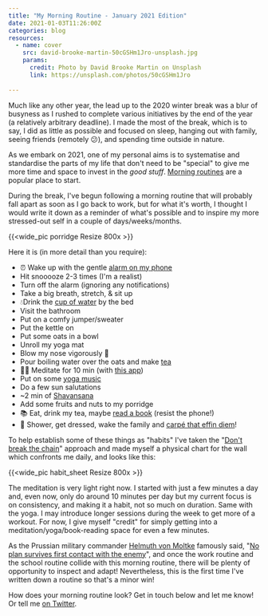 ```yaml
---
title: "My Morning Routine - January 2021 Edition"
date: 2021-01-03T11:26:00Z
categories: blog  
resources:
  - name: cover
    src: david-brooke-martin-50cGSHm1Jro-unsplash.jpg
    params:
      credit: Photo by David Brooke Martin on Unsplash
      link: https://unsplash.com/photos/50cGSHm1Jro
      
---
```

 
Much like any other year, the lead up to the 2020 winter break was a blur of busyness as I rushed to complete various initiatives by the end of the year (a relatively arbitrary deadline). I made the most of the break, which is to say, I did as little as possible and focused on sleep, hanging out with family, seeing friends (remotely 😕), and spending time outside in nature.

As we embark on 2021, one of my personal aims is to systematise and standardise the parts of my life that don't need to be "special" to give me more time and space to invest in the _good stuff_. [Morning routines](http://morning-routine.com/famous-and-successful-people-with-morning-routines/) are a popular place to start. 

During the break, I've begun following a morning routine that will probably fall apart as soon as I go back to work, but for what it's worth, I thought I would write it down as a reminder of what's possible and to inspire my more stressed-out self in a couple of days/weeks/months. 

{{<wide_pic porridge Resize 800x >}}

Here it is (in more detail than you require):

* ⏰ Wake up with the gentle [alarm on my phone](https://support.apple.com/en-us/HT208655)
* Hit snooooze 2-3 times (I'm a realist)
* Turn off the alarm (ignoring any notifications)
* Take a big breath, stretch, & sit up
* 💧Drink the [cup of water](https://by-ekobo.com/en/dining/small-bamboo-cup.html#/9-colour-lemon) by the bed 
* Visit the bathroom
* Put on a comfy jumper/sweater
* Put the kettle on
* Put some oats in a bowl
* Unroll my yoga mat
* Blow my nose vigorously :nose:
* Pour boiling water over the oats and make [tea](https://www.pukkaherbs.com/uk/en/products/organic-teas/revitalise.html)
* 🧘‍♂️ Meditate for 10 min (with [this app](https://tannerchristensen.com/center))
* Put on some [yoga music](https://open.spotify.com/album/1fTdrtfcU3mW4xSMdBHRHe?si=wtVW1cnaTKSnIwcHj6pSNg)
* Do a few sun salutations
* ~2 min of [Shavansana](https://en.wikipedia.org/wiki/Shavasana)
* Add some fruits and nuts to my porridge
* 📚 Eat, drink my tea, maybe [read a book](https://www.google.co.uk/books/edition/_/nZdUzQEACAAJ?hl=en&gbpv=0) (resist the phone!)
* 🚿 Shower, get dressed, wake the family and [carpé that effin diem](https://en.wikipedia.org/wiki/Carpe_diem)!

To help establish some of these things as "habits" I've taken the "[Don't break the chain](https://blog.doist.com/dont-break-the-chain/)" approach and made myself a physical chart for the wall which confronts me daily, and looks like this: 

{{<wide_pic habit_sheet Resize 800x >}}

The meditation is very light right now. I started with just a few minutes a day and, even now, only do around 10 minutes per day but my current focus is on consistency, and making it a habit, not so much on duration. Same with the yoga. I may introduce longer sessions during the week to get more of a workout. For now, I give myself "credit" for simply getting into a meditation/yoga/book-reading space for even a few minutes.


As the Prussian military commander [Helmuth von Moltke](https://en.wikipedia.org/wiki/Helmuth_von_Moltke_the_Elder) famously said, "[No plan survives first contact with the enemy](https://en.wikiquote.org/wiki/Helmuth_von_Moltke_the_Elder)", and once the work routine and the school routine collide with this morning routine, there will be plenty of opportunity to inspect and adapt! Nevertheless, this is the first time I've written down a routine so that's a minor win!

How does your morning routine look? Get in touch below and let me know! Or tell me [on Twitter](https://www.twitter.com/peterkappus).

<!--cabin video!-->
<!--https://www.youtube.com/watch?v=bOOXmfkXpkM-->
